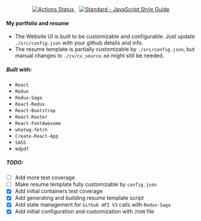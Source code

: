 <p align='center'>
    <a href='https://github.com/mrf345/mrf345.github.io/actions' target='_blank' style='margin-right: 2%'>
        <img alt='Actions Status' src='https://github.com/mrf345/mrf345.github.io/workflows/Build/badge.svg' />
    </a>
    <a href="https://standardjs.com">
        <img src="https://img.shields.io/badge/code_style-standard-brightgreen.svg" alt="Standard - JavaScript Style Guide">
    </a>
</p>

#### My portfolio and resume
- The Website UI is built to be customizable and configurable. Just update `./src/config.json` with your github details and info.
- The resume template is partially customizable by `./src/config.json`, but manual changes to `./cv/cv_source.md` might still be needed.

##### Built with:
- `React`
- `Redux`
- `Redux-Saga`
- `React-Redux`
- `React-Bootstrap`
- `React-Router`
- `React-FontAwesome`
- `whatwg-fetch`
- `Create-React-App`
- `SASS`
- `mdpdf`


##### TODO:
- [ ] Add more test coverage
- [ ] Make resume template fully customizable by `config.json`
- [x] Add initial containers test coverage
- [x] Add generating and building resume template script
- [x] Add state management for `Github API V3` calls with `Redux-Saga`
- [x] Add initial configuration and customization with `JSON` file
